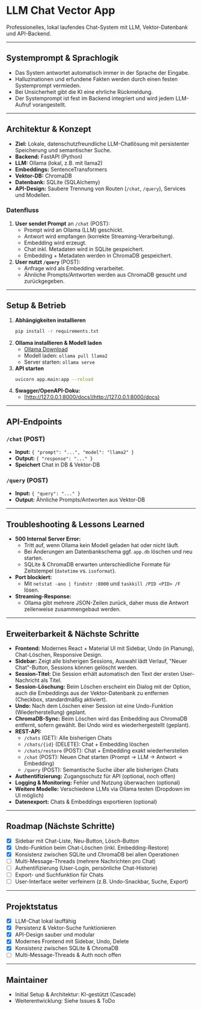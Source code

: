 # LLM Chat Vector App

Professionelles, lokal laufendes Chat-System mit LLM, Vektor-Datenbank und API-Backend.

---

## Systemprompt & Sprachlogik

- Das System antwortet automatisch immer in der Sprache der Eingabe.
- Halluzinationen und erfundene Fakten werden durch einen festen Systemprompt vermieden.
- Bei Unsicherheit gibt die KI eine ehrliche Rückmeldung.
- Der Systemprompt ist fest im Backend integriert und wird jedem LLM-Aufruf vorangestellt.

---

## Architektur & Konzept

- **Ziel:** Lokale, datenschutzfreundliche LLM-Chatlösung mit persistenter Speicherung und semantischer Suche.
- **Backend:** FastAPI (Python)
- **LLM:** Ollama (lokal, z.B. mit llama2)
- **Embeddings:** SentenceTransformers
- **Vektor-DB:** ChromaDB
- **Datenbank:** SQLite (SQLAlchemy)
- **API-Design:** Saubere Trennung von Routen (`/chat`, `/query`), Services und Modellen.

### Datenfluss
1. **User sendet Prompt** an `/chat` (POST):
    - Prompt wird an Ollama (LLM) geschickt.
    - Antwort wird empfangen (korrekte Streaming-Verarbeitung).
    - Embedding wird erzeugt.
    - Chat inkl. Metadaten wird in SQLite gespeichert.
    - Embedding + Metadaten werden in ChromaDB gespeichert.
2. **User nutzt `/query`** (POST):
    - Anfrage wird als Embedding verarbeitet.
    - Ähnliche Prompts/Antworten werden aus ChromaDB gesucht und zurückgegeben.

---

## Setup & Betrieb

1. **Abhängigkeiten installieren**
   ```sh
   pip install -r requirements.txt
   ```
2. **Ollama installieren & Modell laden**
   - [Ollama Download](https://ollama.com/)
   - Modell laden: `ollama pull llama2`
   - Server starten: `ollama serve`
3. **API starten**
   ```sh
   uvicorn app.main:app --reload
   ```
4. **Swagger/OpenAPI-Doku:**
   - [http://127.0.0.1:8000/docs](http://127.0.0.1:8000/docs)

---

## API-Endpoints

### `/chat` (POST)
- **Input:** `{ "prompt": "...", "model": "llama2" }`
- **Output:** `{ "response": "..." }`
- **Speichert** Chat in DB & Vektor-DB

### `/query` (POST)
- **Input:** `{ "query": "..." }`
- **Output:** Ähnliche Prompts/Antworten aus Vektor-DB

---

## Troubleshooting & Lessons Learned

- **500 Internal Server Error:**
  - Tritt auf, wenn Ollama kein Modell geladen hat oder nicht läuft.
  - Bei Änderungen am Datenbankschema ggf. `app.db` löschen und neu starten.
  - SQLite & ChromaDB erwarten unterschiedliche Formate für Zeitstempel (`datetime` vs. `isoformat`).
- **Port blockiert:**
  - Mit `netstat -ano | findstr :8000` und `taskkill /PID <PID> /F` lösen.
- **Streaming-Response:**
  - Ollama gibt mehrere JSON-Zeilen zurück, daher muss die Antwort zeilenweise zusammengebaut werden.

---

## Erweiterbarkeit & Nächste Schritte

- **Frontend:** Modernes React + Material UI mit Sidebar, Undo (in Planung), Chat-Löschen, Responsive Design.
- **Sidebar:** Zeigt alle bisherigen Sessions, Auswahl lädt Verlauf, "Neuer Chat"-Button, Sessions können gelöscht werden.
- **Session-Titel:** Die Session erhält automatisch den Text der ersten User-Nachricht als Titel.
- **Session-Löschung:** Beim Löschen erscheint ein Dialog mit der Option, auch die Embeddings aus der Vektor-Datenbank zu entfernen (Checkbox, standardmäßig aktiviert).
- **Undo:** Nach dem Löschen einer Session ist eine Undo-Funktion (Wiederherstellung) geplant.
- **ChromaDB-Sync:** Beim Löschen wird das Embedding aus ChromaDB entfernt, sofern gewählt. Bei Undo wird es wiederhergestellt (geplant).
- **REST-API:**
  - `/chats` (GET): Alle bisherigen Chats
  - `/chats/{id}` (DELETE): Chat + Embedding löschen
  - `/chats/restore` (POST): Chat + Embedding exakt wiederherstellen
  - `/chat` (POST): Neuen Chat starten (Prompt → LLM → Antwort → Embedding)
  - `/query` (POST): Semantische Suche über alle bisherigen Chats
- **Authentifizierung:** Zugangsschutz für API (optional, noch offen)
- **Logging & Monitoring:** Fehler und Nutzung überwachen (optional)
- **Weitere Modelle:** Verschiedene LLMs via Ollama testen (Dropdown im UI möglich)
- **Datenexport:** Chats & Embeddings exportieren (optional)

---

## Roadmap (Nächste Schritte)
- [x] Sidebar mit Chat-Liste, Neu-Button, Lösch-Button
- [x] Undo-Funktion beim Chat-Löschen (inkl. Embedding-Restore)
- [x] Konsistenz zwischen SQLite und ChromaDB bei allen Operationen
- [ ] Multi-Message-Threads (mehrere Nachrichten pro Chat)
- [ ] Authentifizierung (User-Login, persönliche Chat-Historie)
- [ ] Export- und Suchfunktion für Chats
- [ ] User-Interface weiter verfeinern (z.B. Undo-Snackbar, Suche, Export)

---

## Projektstatus
- [x] LLM-Chat lokal lauffähig
- [x] Persistenz & Vektor-Suche funktionieren
- [x] API-Design sauber und modular
- [x] Modernes Frontend mit Sidebar, Undo, Delete
- [x] Konsistenz zwischen SQLite & ChromaDB
- [ ] Multi-Message-Threads & Auth noch offen

---

## Maintainer
- Initial Setup & Architektur: KI-gestützt (Cascade)
- Weiterentwicklung: Siehe Issues & ToDo
